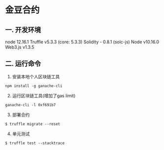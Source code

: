 # 金豆合约

## 一. 开发环境

node 12.16.1
Truffle v5.3.3 (core: 5.3.3)
Solidity - 0.8.1 (solc-js)
Node v10.16.0
Web3.js v1.3.5


## 二. 运行命令

1. 安装本地个人区块链工具
```
npm install -g ganache-cli
```

2. 运行区块链工具(增加了gas limit)
```
ganache-cli -l 0xf691b7

```

3. 部署合约
```
$ truffle migrate --reset
```

4. 单元测试
```
$ truffle test --stacktrace
```
